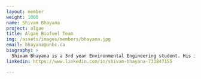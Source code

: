 ```yaml
---
layout: member
weight: 1000
name: Shivam Bhayana
project: algae
title: Algae Biofuel Team
img: /assets/images/members/bhayana.jpg
email: bhayana@unbc.ca
biography: >
  Shivam Bhayana is a 3rd year Environmental Engineering student. His involvment with the Algae Biofuel Team stems from his interest in the use of algae in wastewater treatment, and the pursuit of alternative fuel sources. 
linkedin: https://www.linkedin.com/in/shivam-bhayana-733847155

---
```

